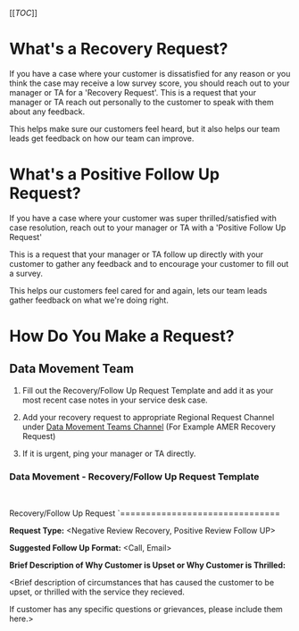 [[_TOC_]]

# What's a Recovery Request?

If you have a case where your customer is dissatisfied for any reason or you think the case may receive a low survey score, you should reach out to your manager or TA for a 'Recovery Request'. This is a request that your manager or TA reach out personally to the customer to speak with them about any feedback.

This helps make sure our customers feel heard, but it also helps our team leads get feedback on how our team can improve.

# What's a Positive Follow Up Request?

If you have a case where your customer was super thrilled/satisfied with case resolution, reach out to your manager or TA with a 'Positive Follow Up Request'

This is a request that your manager or TA follow up directly with your customer to gather any feedback and to encourage your customer to fill out a survey.

This helps our customers feel cared for and again, lets our team leads gather feedback on what we're doing right.

# How Do You Make a Request?

## Data Movement Team

1. Fill out the Recovery/Follow Up Request Template and add it as your most recent case notes in your service desk case.

2. Add your recovery request to appropriate Regional Request Channel under [Data Movement Teams Channel](https://teams.microsoft.com/l/team/19%3ab2778d321edf4189baae4b7bb779fb85%40thread.tacv2/conversations?groupId=850828d8-228e-40ed-ab61-e73dd90037e2&tenantId=72f988bf-86f1-41af-91ab-2d7cd011db47) (For Example AMER Recovery Request)

3. If it is urgent, ping your manager or TA directly.

### Data Movement - Recovery/Follow Up Request Template
<br>

Recovery/Follow Up Request
`===============================

**Request Type:** <Negative Review Recovery, Positive Review Follow UP>

**Suggested Follow Up Format:** <Call, Email>

**Brief Description of Why Customer is Upset or Why Customer is Thrilled:**

<Brief description of circumstances that has caused the customer to be upset, or thrilled with the service they recieved.

If customer has any specific questions or grievances, please include them here.>